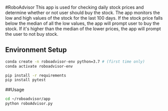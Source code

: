 #RoboAdvisor
This app is used for checking daily stock prices and determine whether or not user should buy the stock. 
The app monitors the low and high values of the stock for the last 100 days. If the stock price falls below the median of all the low values, the app will prompt user to buy the stock. If it's higher than the median of the lower prices, the app will prompt the user to not buy stock. 


## Environment Setup
```bash
conda create -n roboadvisor-env python=3.7 # (first time only)
conda activate roboadvisor-env
```

```bash
pip install -r requirements
pip install pytest
```

##Usage

```bash
cd ~/roboadvisor/app
python roboAdvisor.py
```